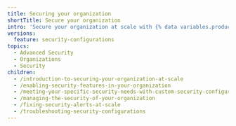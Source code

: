 ```yaml
---
title: Securing your organization
shortTitle: Secure your organization
intro: 'Secure your organization at scale with {% data variables.product.company_short %}''s security products through {% data variables.product.prodname_security_configurations %} and {% data variables.product.prodname_global_settings %}.'
versions:
  feature: security-configurations
topics:
  - Advanced Security
  - Organizations
  - Security
children:
  - /introduction-to-securing-your-organization-at-scale
  - /enabling-security-features-in-your-organization
  - /meeting-your-specific-security-needs-with-custom-security-configurations
  - /managing-the-security-of-your-organization
  - /fixing-security-alerts-at-scale
  - /troubleshooting-security-configurations
---
```

